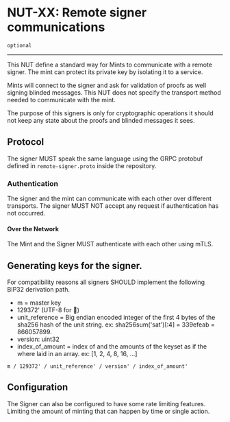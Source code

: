 # NUT-XX: Remote signer communications

`optional`

---

This NUT define a standard way for Mints to communicate with a remote signer. The mint can protect its private key by isolating it to a service.

Mints will connect to the signer and ask for validation of proofs as well signing blinded messages. This NUT does not specify the transport method needed to communicate with the mint.

The purpose of this signers is only for cryptographic operations it should not keep any state about the proofs and
blinded messages it sees.

## Protocol

The signer MUST speak the same language using the GRPC protobuf defined in `remote-signer.proto` inside the repository.

### Authentication

The signer and the mint can communicate with each other over different transports.
The signer MUST NOT accept any request if authentication has not occurred.

#### Over the Network

The Mint and the Signer MUST authenticate with each other using mTLS.

## Generating keys for the signer.

For compatibility reasons all signers SHOULD implement the following BIP32 derivation path.

- m = master key
- 129372' (UTF-8 for 🥜)
- unit_reference = Big endian encoded integer of the first 4 bytes of the sha256 hash of the unit string.
  ex: sha256sum('sat')[:4] = 339efeab = 866057899.
- version: uint32
- index_of_amount = index of and the amounts of the keyset as if the where laid in an array. ex: [1, 2, 4, 8, 16, ...]

`m / 129372' / unit_reference' / version' / index_of_amount'`

## Configuration

The Signer can also be configured to have some rate limiting features. Limiting the amount of minting that can happen by
time or single action.
